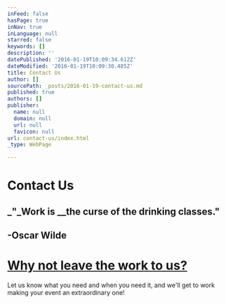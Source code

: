 ```yaml
---
inFeed: false
hasPage: true
inNav: true
inLanguage: null
starred: false
keywords: []
description: ''
datePublished: '2016-01-19T10:09:34.612Z'
dateModified: '2016-01-19T10:09:30.485Z'
title: Contact Us
author: []
sourcePath: _posts/2016-01-19-contact-us.md
published: true
authors: []
publisher:
  name: null
  domain: null
  url: null
  favicon: null
url: contact-us/index.html
_type: WebPage

---
```

# Contact Us

## _"_Work is __the curse of the drinking classes."

## -Oscar Wilde

# [Why not leave the work to us?][0]

Let us know what you need and when you need it, and we'll get to work making your event an extraordinary one!

[0]: contact@pourpeoplemixology.com